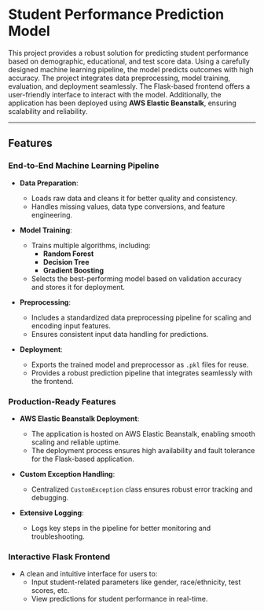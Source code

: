 # Student Performance Prediction Model

This project provides a robust solution for predicting student performance based on demographic, educational, and test score data. Using a carefully designed machine learning pipeline, the model predicts outcomes with high accuracy. The project integrates data preprocessing, model training, evaluation, and deployment seamlessly. The Flask-based frontend offers a user-friendly interface to interact with the model. Additionally, the application has been deployed using **AWS Elastic Beanstalk**, ensuring scalability and reliability.

---

## Features

### **End-to-End Machine Learning Pipeline**
- **Data Preparation**:
  - Loads raw data and cleans it for better quality and consistency.
  - Handles missing values, data type conversions, and feature engineering.

- **Model Training**:
  - Trains multiple algorithms, including:
    - **Random Forest**
    - **Decision Tree**
    - **Gradient Boosting**
  - Selects the best-performing model based on validation accuracy and stores it for deployment.

- **Preprocessing**:
  - Includes a standardized data preprocessing pipeline for scaling and encoding input features.
  - Ensures consistent input data handling for predictions.

- **Deployment**:
  - Exports the trained model and preprocessor as `.pkl` files for reuse.
  - Provides a robust prediction pipeline that integrates seamlessly with the frontend.

### **Production-Ready Features**
- **AWS Elastic Beanstalk Deployment**:
  - The application is hosted on AWS Elastic Beanstalk, enabling smooth scaling and reliable uptime.
  - The deployment process ensures high availability and fault tolerance for the Flask-based application.

- **Custom Exception Handling**:
  - Centralized `CustomException` class ensures robust error tracking and debugging.

- **Extensive Logging**:
  - Logs key steps in the pipeline for better monitoring and troubleshooting.

### **Interactive Flask Frontend**
- A clean and intuitive interface for users to:
  - Input student-related parameters like gender, race/ethnicity, test scores, etc.
  - View predictions for student performance in real-time.

